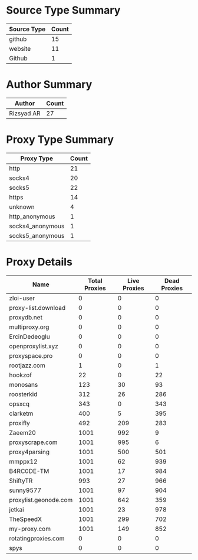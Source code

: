 # Source Type Summary

| Source Type | Count |
|-------------|-------|
| github | 15 |
| website | 11 |
| Github | 1 |


# Author Summary

| Author | Count |
|--------|-------|
| Rizsyad AR | 27 |


# Proxy Type Summary

| Proxy Type | Count |
|------------|-------|
| http | 21 |
| socks4 | 20 |
| socks5 | 22 |
| https | 14 |
| unknown | 4 |
| http_anonymous | 1 |
| socks4_anonymous | 1 |
| socks5_anonymous | 1 |


# Proxy Details

| Name | Total Proxies | Live Proxies | Dead Proxies |
|------|---------------|--------------|---------------|
| zloi-user | 0 | 0 | 0 |
| proxy-list.download | 0 | 0 | 0 |
| proxydb.net | 0 | 0 | 0 |
| multiproxy.org | 0 | 0 | 0 |
| ErcinDedeoglu | 0 | 0 | 0 |
| openproxylist.xyz | 0 | 0 | 0 |
| proxyspace.pro | 0 | 0 | 0 |
| rootjazz.com | 1 | 0 | 1 |
| hookzof | 22 | 0 | 22 |
| monosans | 123 | 30 | 93 |
| roosterkid | 312 | 26 | 286 |
| opsxcq | 343 | 0 | 343 |
| clarketm | 400 | 5 | 395 |
| proxifly | 492 | 209 | 283 |
| Zaeem20 | 1001 | 992 | 9 |
| proxyscrape.com | 1001 | 995 | 6 |
| proxy4parsing | 1001 | 500 | 501 |
| mmppx12 | 1001 | 62 | 939 |
| B4RC0DE-TM | 1001 | 17 | 984 |
| ShiftyTR | 993 | 27 | 966 |
| sunny9577 | 1001 | 97 | 904 |
| proxylist.geonode.com | 1001 | 642 | 359 |
| jetkai | 1001 | 23 | 978 |
| TheSpeedX | 1001 | 299 | 702 |
| my-proxy.com | 1001 | 149 | 852 |
| rotatingproxies.com | 0 | 0 | 0 |
| spys | 0 | 0 | 0 |
